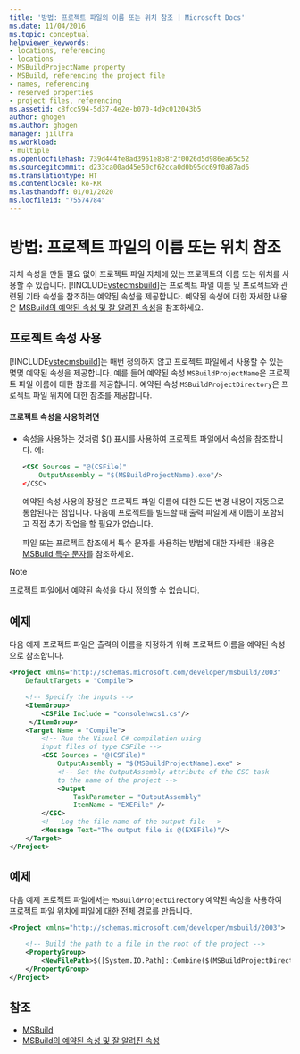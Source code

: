 ```yaml
---
title: '방법: 프로젝트 파일의 이름 또는 위치 참조 | Microsoft Docs'
ms.date: 11/04/2016
ms.topic: conceptual
helpviewer_keywords:
- locations, referencing
- locations
- MSBuildProjectName property
- MSBuild, referencing the project file
- names, referencing
- reserved properties
- project files, referencing
ms.assetid: c8fcc594-5d37-4e2e-b070-4d9c012043b5
author: ghogen
ms.author: ghogen
manager: jillfra
ms.workload:
- multiple
ms.openlocfilehash: 739d444fe8ad3951e8b8f2f0026d5d986ea65c52
ms.sourcegitcommit: d233ca00ad45e50cf62cca0d0b95dc69f0a87ad6
ms.translationtype: HT
ms.contentlocale: ko-KR
ms.lasthandoff: 01/01/2020
ms.locfileid: "75574784"
---
```

# <a name="how-to-reference-the-name-or-location-of-the-project-file"></a>방법: 프로젝트 파일의 이름 또는 위치 참조
자체 속성을 만들 필요 없이 프로젝트 파일 자체에 있는 프로젝트의 이름 또는 위치를 사용할 수 있습니다. [!INCLUDE[vstecmsbuild](../extensibility/internals/includes/vstecmsbuild_md.md)]는 프로젝트 파일 이름 및 프로젝트와 관련된 기타 속성을 참조하는 예약된 속성을 제공합니다. 예약된 속성에 대한 자세한 내용은 [MSBuild의 예약된 속성 및 잘 알려진 속성](../msbuild/msbuild-reserved-and-well-known-properties.md)을 참조하세요.

## <a name="use-the-project-properties"></a>프로젝트 속성 사용
 [!INCLUDE[vstecmsbuild](../extensibility/internals/includes/vstecmsbuild_md.md)]는 매번 정의하지 않고 프로젝트 파일에서 사용할 수 있는 몇몇 예약된 속성을 제공합니다. 예를 들어 예약된 속성 `MSBuildProjectName`은 프로젝트 파일 이름에 대한 참조를 제공합니다. 예약된 속성 `MSBuildProjectDirectory`은 프로젝트 파일 위치에 대한 참조를 제공합니다.

#### <a name="to-use-the-project-properties"></a>프로젝트 속성을 사용하려면

- 속성을 사용하는 것처럼 $() 표시를 사용하여 프로젝트 파일에서 속성을 참조합니다. 예:

  ```xml
  <CSC Sources = "@(CSFile)"
      OutputAssembly = "$(MSBuildProjectName).exe"/>
  </CSC>
  ```

  예약된 속성 사용의 장점은 프로젝트 파일 이름에 대한 모든 변경 내용이 자동으로 통합된다는 점입니다. 다음에 프로젝트를 빌드할 때 출력 파일에 새 이름이 포함되고 직접 추가 작업을 할 필요가 없습니다.

  파일 또는 프로젝트 참조에서 특수 문자를 사용하는 방법에 대한 자세한 내용은 [MSBuild 특수 문자](../msbuild/msbuild-special-characters.md)를 참조하세요.

> [!NOTE]
> 프로젝트 파일에서 예약된 속성을 다시 정의할 수 없습니다.

## <a name="example"></a>예제
 다음 예제 프로젝트 파일은 출력의 이름을 지정하기 위해 프로젝트 이름을 예약된 속성으로 참조합니다.

```xml
<Project xmlns="http://schemas.microsoft.com/developer/msbuild/2003"
    DefaultTargets = "Compile">

    <!-- Specify the inputs -->
    <ItemGroup>
        <CSFile Include = "consolehwcs1.cs"/>
     </ItemGroup>
    <Target Name = "Compile">
        <!-- Run the Visual C# compilation using
        input files of type CSFile -->
        <CSC Sources = "@(CSFile)"
            OutputAssembly = "$(MSBuildProjectName).exe" >
            <!-- Set the OutputAssembly attribute of the CSC task
            to the name of the project -->
            <Output
                TaskParameter = "OutputAssembly"
                ItemName = "EXEFile" />
        </CSC>
        <!-- Log the file name of the output file -->
        <Message Text="The output file is @(EXEFile)"/>
    </Target>
</Project>
```

## <a name="example"></a>예제
 다음 예제 프로젝트 파일에서는 `MSBuildProjectDirectory` 예약된 속성을 사용하여 프로젝트 파일 위치에 파일에 대한 전체 경로를 만듭니다.

```xml
<Project xmlns="http://schemas.microsoft.com/developer/msbuild/2003">

    <!-- Build the path to a file in the root of the project -->
    <PropertyGroup>
        <NewFilePath>$([System.IO.Path]::Combine($(MSBuildProjectDirectory), `BuildInfo.txt`))</NewFilePath>
    </PropertyGroup>
</Project>
```

## <a name="see-also"></a>참조
- [MSBuild](../msbuild/msbuild.md)
- [MSBuild의 예약된 속성 및 잘 알려진 속성](../msbuild/msbuild-reserved-and-well-known-properties.md)
